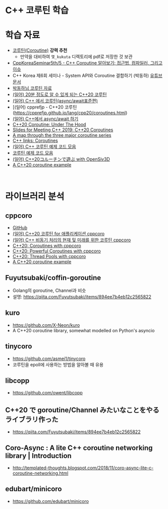 # C++ 코루틴 학습
  
# 학습 자료
- [코루틴(Coroutine)](https://kukuta.tistory.com/222 ) **강력 추천**
    - 만약을 대비하여 `앷_kukuta` 디렉토리에 pdf로 저장한 것 보관
- [CppKoreaSeminar5th/5 - C++ Coroutine 알아보기; 접근법, 컴파일러, 그리고 이슈](https://github.com/CppKorea/CppKoreaSeminar5th/tree/master/5%20-%20C%2B%2B%20Coroutine%20%EC%95%8C%EC%95%84%EB%B3%B4%EA%B8%B0%3B%20%EC%A0%91%EA%B7%BC%EB%B2%95%2C%20%EC%BB%B4%ED%8C%8C%EC%9D%BC%EB%9F%AC%2C%20%EA%B7%B8%EB%A6%AC%EA%B3%A0%20%EC%9D%B4%EC%8A%88 )
- C++ Korea 제6회 세미나 - System API와 Coroutine 결합하기 (박동하) [유튜브](https://youtu.be/F6E_cLOIe-U )  [문서](https://github.com/CppKorea/CppKoreaSeminar5th)
- [박동하님 코루틴 자료](https://github.com/luncliff/coroutine )
- [(일어) 20분 정도로 알 수 있게 되는 C++20 코루틴](https://www.slideshare.net/yohhoy/20c20)
- [(일어) C++ 에서 코루틴(async/await표준편)](https://qiita.com/tan-y/items/ae54153ec3eb42f80638 )
- [(일어) cpprefjp - C++20 코루틴(https://cpprefjp.github.io/lang/cpp20/coroutines.html)
- [(일어) C++에서 async/await 하기](https://qiita.com/tan-y/items/6033ab9e7298999bf214)
- [C++20 Coroutine: Under The Hood](http://www.vishalchovatiya.com/cpp20-coroutine-under-the-hood/ )
- [Slides for Meeting C++ 2019: C++20 Coroutines](https://meetingcpp.com/mcpp/slides/2019/C20%20Coroutines.pdf)
- [A map through the three major coroutine series](https://devblogs.microsoft.com/oldnewthing/?p=105178 )
- [C++ links: Coroutines](https://gist.github.com/MattPD/9b55db49537a90545a90447392ad3aeb)
- [(일어) C++ 코루틴 예제 코드 모음](https://qiita.com/yohhoy/items/aeb3c01d02d0f640c067 ) 
- [코루틴 예제 코드 모음](https://drive.google.com/file/d/1vAH4HyKootf3oi77t5tpi-8H4xMQOstQ/view )
- [(일어) C++20コルーチンで遊ぶ with OpenSiv3D](https://qiita.com/tyanmahou/items/1799d80c9e260b2267d5  )
- [A C++20 coroutine example](https://mariusbancila.ro/blog/2020/06/22/a-cpp20-coroutine-example )
     
    
<br>  
     
# 라이브러리 분석
   
## cppcoro  
- [GitHub](https://github.com/lewissbaker/cppcoro )
- [(일어) C++20 코루틴 for 애플리케이션 cppcoro](https://qiita.com/Fuyutsubaki/items/a4c9921587ce53d95e55 )
- [(일어) C++ 비동기 처리의 현재 및 미래를 위한 코루틴 cppcoro](https://qiita.com/Fuyutsubaki/items/d02a68d42a022661cfd6 )
- [C++20: Coroutines with cppcoro](http://www.modernescpp.com/index.php/c-20-coroutines-with-cppcoro )
- [C++20: Powerful Coroutines with cppcoro](http://www.modernescpp.com/index.php/c-20-coroutine-abstraction-with-cppcoro )
- [C++20: Thread Pools with cppcoro](http://www.modernescpp.com/index.php/c-20-thread-pools-with-cppcoro )
- [A C++20 coroutine example](https://mariusbancila.ro/blog/2020/06/22/a-cpp20-coroutine-example/ )
      
       
## Fuyutsubaki/coffin-goroutine 
- Golang의 goroutine, Channel과 비슷
- 설명: https://qiita.com/Fuyutsubaki/items/894ee7b4eb12c2565822
   
  
##  kuro 
- https://github.com/X-Neon/kuro 
- A C++20 coroutine library, somewhat modelled on Python's asyncio
    
     
## tinycoro  
- https://github.com/asmei1/tinycoro 
- 코루틴을 epoll에 사용하는 방법을 알아볼 때 유용  

   
## libcopp
- https://github.com/owent/libcopp

  
## C++20 で goroutine/Channel みたいなことをやるライブラリ作った
- https://qiita.com/Fuyutsubaki/items/894ee7b4eb12c2565822

  
## Coro-Async : A lite C++ coroutine networking library | Introduction
- http://templated-thoughts.blogspot.com/2018/11/coro-async-lite-c-coroutine-networking.html

    
## edubart/minicoro
- https://github.com/edubart/minicoro 
  
  
